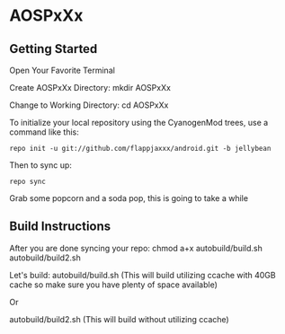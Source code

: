 AOSPxXx
===========

Getting Started
---------------

Open Your Favorite Terminal

Create AOSPxXx Directory:
    mkdir AOSPxXx

Change to Working Directory:
    cd AOSPxXx

To initialize your local repository using the CyanogenMod trees, use a command like this:

    repo init -u git://github.com/flappjaxxx/android.git -b jellybean

Then to sync up:

    repo sync

Grab some popcorn and a soda pop, this is going to take a while


Build Instructions
--------

After you are done syncing your repo:
chmod a+x autobuild/build.sh autobuild/build2.sh

Let's build:
autobuild/build.sh (This will build utilizing ccache with 40GB cache so make sure you have plenty of space available)

Or

autobuild/build2.sh (This will build without utilizing ccache)
